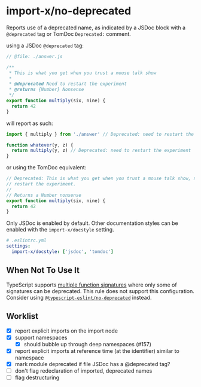 # import-x/no-deprecated

<!-- end auto-generated rule header -->

Reports use of a deprecated name, as indicated by a JSDoc block with a `@deprecated`
tag or TomDoc `Deprecated:` comment.

using a JSDoc `@deprecated` tag:

```js
// @file: ./answer.js

/**
 * This is what you get when you trust a mouse talk show
 *
 * @deprecated Need to restart the experiment
 * @returns {Number} Nonsense
 */
export function multiply(six, nine) {
  return 42
}
```

will report as such:

```js
import { multiply } from './answer' // Deprecated: need to restart the experiment

function whatever(y, z) {
  return multiply(y, z) // Deprecated: need to restart the experiment
}
```

or using the TomDoc equivalent:

```js
// Deprecated: This is what you get when you trust a mouse talk show, need to
// restart the experiment.
//
// Returns a Number nonsense
export function multiply(six, nine) {
  return 42
}
```

Only JSDoc is enabled by default. Other documentation styles can be enabled with
the `import-x/docstyle` setting.

```yaml
# .eslintrc.yml
settings:
  import-x/docstyle: ['jsdoc', 'tomdoc']
```

## When Not To Use It

TypeScript supports [multiple function signatures](https://www.typescriptlang.org/docs/handbook/2/functions.html#function-overloads)
where only some of signatures can be deprecated. This rule does not support this
configuration. Consider using [`@typescript-eslint/no-deprecated`](https://typescript-eslint.io/rules/no-deprecated/)
instead.

## Worklist

- [x] report explicit imports on the import node
- [x] support namespaces
  - [x] should bubble up through deep namespaces (#157)
- [x] report explicit imports at reference time (at the identifier) similar to namespace
- [x] mark module deprecated if file JSDoc has a @deprecated tag?
- [ ] don't flag redeclaration of imported, deprecated names
- [ ] flag destructuring
